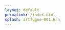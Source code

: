 ```yaml
---
layout: default
permalink: /index.html
splash: artfugue-001.krn
---
```


<div id="output-container">
	<div style="display:none" class="PREHTML"></div>
	<div id="output"></div>
	<div style="display:none" class="POSTHTML"></div>
</div>

<div id="index"></div>

<div id="splitter"></div>

<div id="dropArea"></div>

<div id="help-container" style="display:none;"></div>

<script id="script-prehtml"></script>

<script id="script-posthtml"></script>


